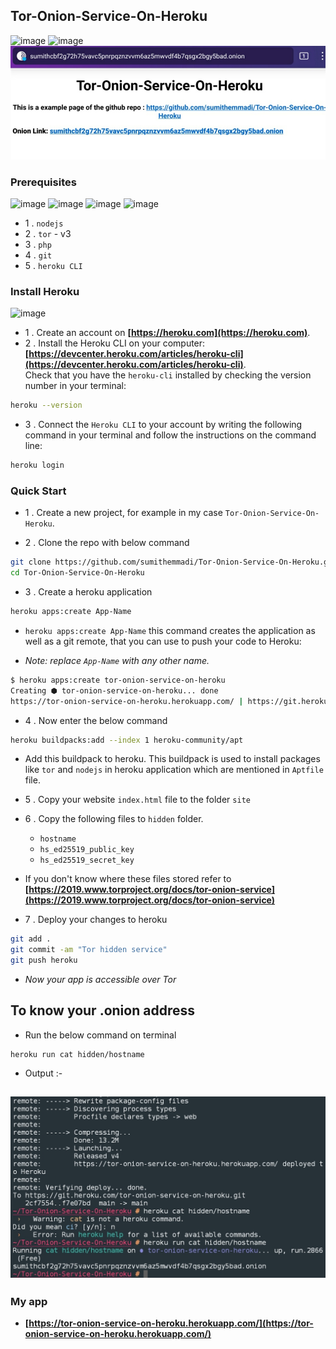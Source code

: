 ## Tor-Onion-Service-On-Heroku
![image](https://img.shields.io/badge/Heroku-430098?style=for-the-badge&logo=heroku&logoColor=white) ![image](https://img.shields.io/badge/Tor-7D4698?style=for-the-badge&logo=Tor-Browser&logoColor=white)
![IMG_20210822_194228.jpg](IMG_20210822_194228.jpg)

### Prerequisites
![image](https://img.shields.io/badge/Node.js-339933?style=for-the-badge&logo=nodedotjs&logoColor=white) ![image](https://img.shields.io/badge/PHP-777BB4?style=for-the-badge&logo=php&logoColor=white) ![image](https://img.shields.io/badge/git-000000?style=for-the-badge&logo=git&logoColor=white) ![image](https://img.shields.io/badge/Tor-7D4698?style=for-the-badge&logo=Tor-Browser&logoColor=white) 
- 1 . `nodejs`
- 2 . `tor` - v3
- 3 . `php`
- 4 . `git`
- 5 . `heroku CLI`


### Install Heroku
![image](https://img.shields.io/badge/Heroku-430098?style=for-the-badge&logo=heroku&logoColor=white)

- 1 . Create an account on  **[https://heroku.com](https://heroku.com)**.
- 2 . Install the Heroku CLI on your computer: <br/>**[https://devcenter.heroku.com/articles/heroku-cli](https://devcenter.heroku.com/articles/heroku-cli)**. 
<br/>Check that you have the `heroku-cli` installed by checking the version number in your terminal:
```bash
heroku --version
```
- 3 . Connect the `Heroku CLI` to your account by writing the following command in your terminal and follow the instructions on the command line:
```bash
heroku login
```

### Quick Start

- 1 . Create a new project, for example in my case  `Tor-Onion-Service-On-Heroku`.

- 2 . Clone the repo with below command
```bash
git clone https://github.com/sumithemmadi/Tor-Onion-Service-On-Heroku.git
cd Tor-Onion-Service-On-Heroku
```
- 3 . Create a heroku application
```bash
heroku apps:create App-Name
```
-  `heroku apps:create App-Name` this command creates the application as well as a git remote, that you can use to push your code to Heroku:
 
-  _Note: replace `App-Name` with  any other name._
```bash
$ heroku apps:create tor-onion-service-on-heroku
Creating ⬢ tor-onion-service-on-heroku... done
https://tor-onion-service-on-heroku.herokuapp.com/ | https://git.heroku.com/tor-onion-service-on-heroku.git
```
- 4 . Now enter the below command

```bash
heroku buildpacks:add --index 1 heroku-community/apt
```
- Add this buildpack to heroku.
This buildpack is used to install packages like  `tor` and `nodejs` in heroku application which are mentioned in  `Aptfile` file.

- 5 . Copy your website `index.html` file to the folder `site`</br>

- 6 . Copy the following files to `hidden` folder.</br> 

   - `hostname`
   - `hs_ed25519_public_key`
   - `hs_ed25519_secret_key`

- If you don't know where these files stored refer to **[https://2019.www.torproject.org/docs/tor-onion-service](https://2019.www.torproject.org/docs/tor-onion-service)**
  

- 7 . Deploy your changes to heroku
```bash
git add .
git commit -am "Tor hidden service"
git push heroku
```

- _Now your app is accessible over Tor_
## To know your .onion address
- Run the below command on terminal
```
heroku run cat hidden/hostname
```
- Output :-

![alt text](output.jpg)
- 
### My app

-  **[https://tor-onion-service-on-heroku.herokuapp.com/](https://tor-onion-service-on-heroku.herokuapp.com/)**
  
